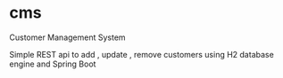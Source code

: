 # cms
Customer Management System

Simple REST api to add , update , remove customers using H2 database engine and Spring Boot
